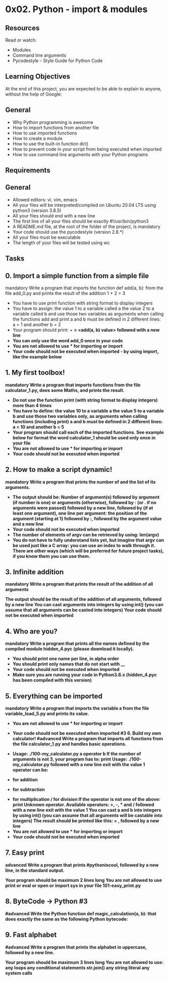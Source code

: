 # 0x02. Python - import & modules
## Resources
Read or watch:

- Modules
- Command line arguments
- Pycodestyle – Style Guide for Python Code
## Learning Objectives
At the end of this project, you are expected to be able to explain to anyone, without the help of Google:

## General
- Why Python programming is awesome
- How to import functions from another file
- How to use imported functions
- How to create a module
- How to use the built-in function dir()
- How to prevent code in your script from being executed when imported
- How to use command line arguments with your Python programs
## Requirements
## General
* Allowed editors: vi, vim, emacs
* All your files will be interpreted/compiled on Ubuntu 20.04 LTS using python3 (version 3.8.5)
* All your files should end with a new line
* The first line of all your files should be exactly #!/usr/bin/python3
* A README.md file, at the root of the folder of the project, is mandatory
* Your code should use the pycodestyle (version 2.8.*)
* All your files must be executable
* The length of your files will be tested using wc
## Tasks
## 0. Import a simple function from a simple file
mandatory
Write a program that imports the function def add(a, b): from the file add_0.py and prints the result of the addition 1 + 2 = 3

- You have to use print function with string format to display integers
- You have to assign:
 the value 1 to a variable called a
 the value 2 to a variable called b
 and use those two variables as arguments when calling the functions add and print
 a and b must be defined in 2 different lines: a = 1 and another b = 2
- Your program should print: <a value> + <b value> = <add(a, b) value> followed with a new line
- You can only use the word add_0 once in your code
- You are not allowed to use * for importing or __import__
- Your code should not be executed when imported - by using __import__, like the example below
## 1. My first toolbox!
mandatory
Write a program that imports functions from the file calculator_1.py, does some Maths, and prints the result.

* Do not use the function print (with string format to display integers) more than 4 times
* You have to define:
   the value 10 to a variable a
   the value 5 to a variable b
   and use those two variables only, as arguments when calling functions (including print)
   a and b must be defined in 2 different lines: a = 10 and another b = 5
* Your program should call each of the imported functions. See example below for format
  the word calculator_1 should be used only once in your file
* You are not allowed to use * for importing or __import__
* Your code should not be executed when imported
## 2. How to make a script dynamic!
mandatory
Write a program that prints the number of and the list of its arguments.

* The output should be:
   Number of argument(s) followed by argument (if number is one) or arguments (otherwise), followed by
   : (or . if no arguments were passed) followed by
   a new line, followed by (if at least one argument),
   one line per argument:
   the position of the argument (starting at 1) followed by :, followed by the argument value and a new line
* Your code should not be executed when imported
* The number of elements of argv can be retrieved by using: len(argv)
* You do not have to fully understand lists yet, but imagine that argv can be used just like a C array: you can use an index to walk through it. There are other ways (which will be preferred for future project tasks), if you know them you can use them.
## 3. Infinite addition
mandatory
Write a program that prints the result of the addition of all arguments

The output should be the result of the addition of all arguments, followed by a new line
You can cast arguments into integers by using int() (you can assume that all arguments can be casted into integers)
Your code should not be executed when imported
## 4. Who are you?
mandatory
Write a program that prints all the names defined by the compiled module hidden_4.pyc (please download it locally).

* You should print one name per line, in alpha order
* You should print only names that do not start with __
* Your code should not be executed when imported
* Make sure you are running your code in Python3.8.x (hidden_4.pyc has been compiled with this version)
## 5. Everything can be imported
mandatory
Write a program that imports the variable a from the file variable_load_5.py and prints its value.

* You are not allowed to use * for importing or __import__
* Your code should not be executed when imported
#3 6. Build my own calculator!
#advanced
Write a program that imports all functions from the file calculator_1.py and handles basic operations.

* Usage: ./100-my_calculator.py a operator b
If the number of arguments is not 3, your program has to:
print Usage: ./100-my_calculator.py <a> <operator> <b> followed with a new line
exit with the value 1
operator can be:
+ for addition
- for subtraction
* for multiplication
/ for division
If the operator is not one of the above:
print Unknown operator. Available operators: +, -, * and / followed with a new line
exit with the value 1
You can cast a and b into integers by using int() (you can assume that all arguments will be castable into integers)
The result should be printed like this: <a> <operator> <b> = <result>, followed by a new line
* You are not allowed to use * for importing or __import__
* Your code should not be executed when imported
## 7. Easy print
advanced
Write a program that prints #pythoniscool, followed by a new line, in the standard output.

Your program should be maximum 2 lines long
You are not allowed to use print or eval or open or import sys in your file 101-easy_print.py
## 8. ByteCode -> Python #3
#advanced
Write the Python function def magic_calculation(a, b): that does exactly the same as the following Python bytecode:
## 9. Fast alphabet
#advanced
Write a program that prints the alphabet in uppercase, followed by a new line.

Your program should be maximum 3 lines long
You are not allowed to use:
any loops
any conditional statements
str.join()
any string literal
any system calls
